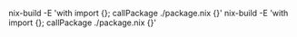 nix-build -E 'with import <nixpkgs> {}; callPackage ./package.nix {}'
nix-build -E 'with import <nixpkgs> {}; callPackage ./package.nix {}'
